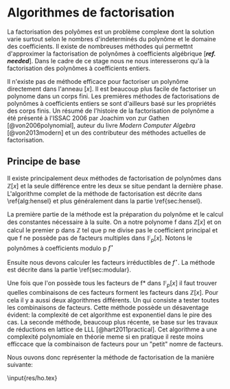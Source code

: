 # Algorithmes de factorisation

La factorisation des polyômes est un problème complexe dont la solution varie surtout selon le nombres d'indeterminés
du polynôme et le domaine des coefficients. Il existe de nombreuses méthodes qui permettnt d'approximer la factorisation de polynômes
à coefficients algébrique [***ref. needed***]. Dans le cadre de ce stage nous ne nous interesserons qu'à la factorisation des
polynômes à coefficients entiers.

Il n'existe pas de méthode efficace pour factoriser un polynôme directement dans l'anneau $\mathbb[x]$. Il est beaucoup plus
facile de factoriser un polynome dans un corps fini. Les premières méthodes de factorisations de polynômes à coefficients entiers
se sont d'ailleurs basé sur les propriétés des corps finis. Un résumé de l'histoire de la factorisation de polynôme a été présenté
à l'ISSAC 2006 par Joachim von zur Gathen [@von2006polynomial], auteur du livre _Modern Computer Algebra_ [@von2013modern] et un
des contributeur des méthodes actuelles de factorisation.

## Principe de base

Il existe principalement deux méthodes de factorisation de polynômes dans $\mathbb{Z}[x]$ et la seule différence entre les deux se
situe pendant la dernière phase. L'algorithme complet de la méthode de factorisation est décrite dans \ref{alg:hensel} et
plus généralement dans la partie \ref{sec:hensel}.

La première partie de la méthode est la préparation du polynôme et le calcul des constantes nécessaire à la suite.
On a notre polynome f dans $\mathbb{Z}[x]$ et on calcul le premier p dans $\mathbb{Z}$ tel que p ne divise pas le
coefficient principal et que f ne possède pas de facteurs multiples dans $\mathbb{F}_p[x]$. Notons le polynômes
à coefficients modulo p $f^{\star}$

Ensuite nous devons calculer les facteurs irréductibles de $f^{\star}$. La méthode est décrite dans la partie \ref{sec:modular}.

Une fois que l'on possède tous les facteurs de f* dans $\mathbb{F}_p[x]$ il faut trouver quelles combinaisons de ces facteurs
forment les facteurs dans $\mathbb{Z}[x]$. Pour cela il y a aussi deux algorithmes différents. Un qui consiste a tester toutes
les combinaisons de facteurs. Cette méthode possède un désaventage évident: la complexité de cet algorithme est
exponentiel dans le pire des cas. La seconde méthode, beaucoup plus récente,
se base sur les travaux de réductions en lattice de LLL [@hart2011practical]. Cet algorithme a une complexité polynomiale en théorie
meme si en pratique il reste moins efficcace que la combinaison de facteurs pour un "petit" nomre de facteurs.

Nous ouvons donc représenter la méthode de factorisation de la manière suivante:

\input{res/ho.tex}


